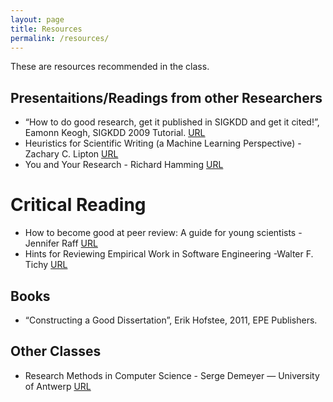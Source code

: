 ```yaml
---
layout: page
title: Resources
permalink: /resources/
---
```


These are resources recommended in the class.

## Presentaitions/Readings from other Researchers

* “How to do good research, get it published in SIGKDD and get it cited!”, Eamonn Keogh,  SIGKDD 2009 Tutorial. [URL](http://www.cs.ucr.edu/~eamonn/Keogh_SIGKDD09_tutorial.pdf)
* Heuristics for Scientific Writing (a Machine Learning Perspective) - Zachary C. Lipton [URL](http://approximatelycorrect.com/2018/01/29/heuristics-technical-scientific-writing-machine-learning-perspective/)
* You and Your Research - Richard Hamming [URL](https://john.cs.olemiss.edu/~hcc/researchMethods/notes/hamming.pdf)

# Critical Reading

* How to become good at peer review: A guide for young scientists -Jennifer Raff [URL](https://violentmetaphors.com/2013/12/13/how-to-become-good-at-peer-review-a-guide-for-young-scientists/)
* Hints for Reviewing Empirical Work in Software Engineering -Walter F. Tichy [URL](https://link.springer.com/article/10.1023%2FA%3A1009844119158?LI=true)

## Books

* “Constructing a Good Dissertation”, Erik Hofstee, 2011, EPE Publishers.

## Other Classes

* Research Methods in Computer Science - Serge Demeyer — University of Antwerp [URL](http://win.ua.ac.be/~sdemey/Tutorial_ResearchMethods/ResearchMethds01_MethodsOvervw.pdf)
